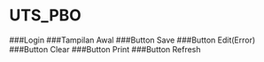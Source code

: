 # UTS_PBO
###Login
###Tampilan Awal
###Button Save
###Button Edit(Error)
###Button Clear
###Button Print
###Button Refresh
